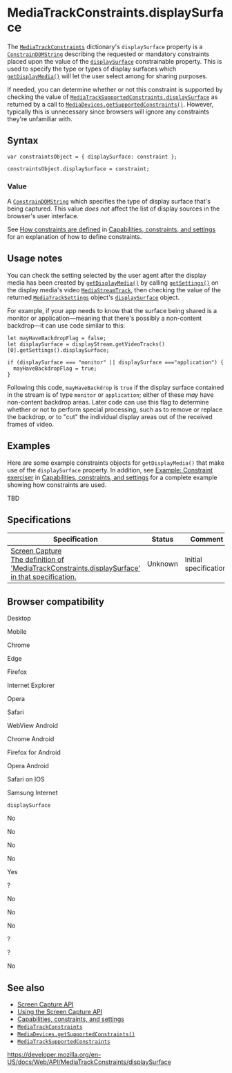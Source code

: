 # MediaTrackConstraints.displaySurface

The [`MediaTrackConstraints`](../mediatrackconstraints) dictionary's `displaySurface` property is a [`ConstrainDOMString`](../constraindomstring) describing the requested or mandatory constraints placed upon the value of the [`displaySurface`](../mediatracksettings/displaysurface) constrainable property. This is used to specify the type or types of display surfaces which [`getDisplayMedia()`](../mediadevices/getdisplaymedia) will let the user select among for sharing purposes.

If needed, you can determine whether or not this constraint is supported by checking the value of [`MediaTrackSupportedConstraints.displaySurface`](../mediatracksupportedconstraints/displaysurface) as returned by a call to [`MediaDevices.getSupportedConstraints()`](../mediadevices/getsupportedconstraints). However, typically this is unnecessary since browsers will ignore any constraints they're unfamiliar with.

## Syntax

    var constraintsObject = { displaySurface: constraint };

    constraintsObject.displaySurface = constraint;

### Value

A [`ConstrainDOMString`](../constraindomstring) which specifies the type of display surface that's being captured. This value _does not_ affect the list of display sources in the browser's user interface.

See [How constraints are defined](#) in [Capabilities, constraints, and settings](../media_streams_api/constraints) for an explanation of how to define constraints.

## Usage notes

You can check the setting selected by the user agent after the display media has been created by [`getDisplayMedia()`](../mediadevices/getdisplaymedia) by calling [`getSettings()`](../mediastreamtrack/getsettings) on the display media's video [`MediaStreamTrack`](../mediastreamtrack), then checking the value of the returned [`MediaTrackSettings`](../mediatracksettings) object's [`displaySurface`](../mediatracksettings/displaysurface) object.

For example, if your app needs to know that the surface being shared is a monitor or application—meaning that there's possibly a non-content backdrop—it can use code similar to this:

    let mayHaveBackdropFlag = false;
    let displaySurface = displayStream.getVideoTracks()[0].getSettings().displaySurface;

    if (displaySurface === "monitor" || displaySurface ==="application") {
      mayHaveBackdropFlag = true;
    }

Following this code, `mayHaveBackdrop` is `true` if the display surface contained in the stream is of type `monitor` or `application`; either of these _may_ have non-content backdrop areas. Later code can use this flag to determine whether or not to perform special processing, such as to remove or replace the backdrop, or to "cut" the individual display areas out of the received frames of video.

## Examples

Here are some example constraints objects for `getDisplayMedia()` that make use of the `displaySurface` property. In addition, see [Example: Constraint exerciser](#) in [Capabilities, constraints, and settings](../media_streams_api/constraints) for a complete example showing how constraints are used.

TBD

## Specifications

<table><thead><tr class="header"><th>Specification</th><th>Status</th><th>Comment</th></tr></thead><tbody><tr class="odd"><td><a href="https://w3c.github.io/mediacapture-screen-share/#dom-mediatrackconstraintset-displaysurface">Screen Capture<br />
<span class="small">The definition of 'MediaTrackConstraints.displaySurface' in that specification.</span></a></td><td><span class="spec-">Unknown</span></td><td>Initial specification.</td></tr></tbody></table>

## Browser compatibility

Desktop

Mobile

Chrome

Edge

Firefox

Internet Explorer

Opera

Safari

WebView Android

Chrome Android

Firefox for Android

Opera Android

Safari on IOS

Samsung Internet

`displaySurface`

No

No

No

No

Yes

?

No

No

No

?

?

No

## See also

- [Screen Capture API](../screen_capture_api)
- [Using the Screen Capture API](../screen_capture_api/using_screen_capture)
- [Capabilities, constraints, and settings](../media_streams_api/constraints)
- [`MediaTrackConstraints`](../mediatrackconstraints)
- [`MediaDevices.getSupportedConstraints()`](../mediadevices/getsupportedconstraints)
- [`MediaTrackSupportedConstraints`](../mediatracksupportedconstraints)

<a href="https://developer.mozilla.org/en-US/docs/Web/API/MediaTrackConstraints/displaySurface" class="_attribution-link">https://developer.mozilla.org/en-US/docs/Web/API/MediaTrackConstraints/displaySurface</a>
